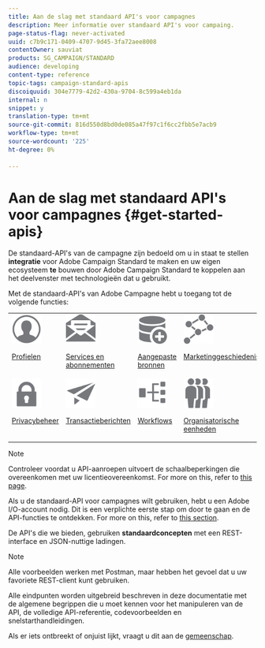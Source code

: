 ```yaml
---
title: Aan de slag met standaard API's voor campagnes
description: Meer informatie over standaard API's voor campaing.
page-status-flag: never-activated
uuid: c7b9c171-0409-4707-9d45-3fa72aee8008
contentOwner: sauviat
products: SG_CAMPAIGN/STANDARD
audience: developing
content-type: reference
topic-tags: campaign-standard-apis
discoiquuid: 304e7779-42d2-430a-9704-8c599a4eb1da
internal: n
snippet: y
translation-type: tm+mt
source-git-commit: 816d550d8bd0de085a47f97c1f6cc2fbb5e7acb9
workflow-type: tm+mt
source-wordcount: '225'
ht-degree: 0%

---
```



# Aan de slag met standaard API&#39;s voor campagnes {#get-started-apis}

De standaard-API&#39;s van de campagne zijn bedoeld om u in staat te stellen **integratie** voor Adobe Campaign Standard te maken en uw eigen ecosysteem **te** bouwen door Adobe Campaign Standard te koppelen aan het deelvenster met technologieën dat u gebruikt.

Met de standaard-API&#39;s van Adobe Campagne hebt u toegang tot de volgende functies:

<table><tr>
 <td valign="top"><a href="../../api/using/retrieving-profiles.md"><img width="60px" alt="voorwaarden" src="assets/icon_profile.svg"/></a><p><a href="../../api/using/retrieving-profiles.md">Profielen</a></p></td>
<td valign="top"><a href="../../api/using/creating-a-service.md"><img width="60px" alt="voorwaarden" src="assets/icon_services.svg"/></a><p><a href="../../api/using/creating-a-service.md">Services en abonnementen</a></p></td>
<td valign="top"><a href="../../api/using/interacting-with-custom-resources.md"><img width="60px" alt="voorwaarden" src="assets/icon_customresources.svg"/></a><p><a href="../../api/using/interacting-with-custom-resources.md">Aangepaste bronnen</a></p></td>
<td valign="top"><a href="../../api/using/interacting-with-marketing-history.md"><img width="60px" alt="voorwaarden" src="assets/icon_marketinghistory.svg"/></a><p><a href="../../api/using/interacting-with-marketing-history.md">Marketinggeschiedenis</a></p></td>
</tr>
<tr>
<td valign="top"><a href="../../api/using/creating-a-privacy-request.md"><img width="60px" alt="voorwaarden" src="assets/icon_privacy.svg"/></a><p><a href="../../api/using/creating-a-privacy-request.md">Privacybeheer</a></p></td>
<td valign="top"><a href="../../api/using/managing-transactional-messages.md"><img width="60px" alt="voorwaarden" src="assets/icon_transactionalmessage.svg"/></a><p><a href="../../api/using/managing-transactional-messages.md">Transactieberichten</a></p></td>
<td valign="top"><a href="../../api/using/controlling-a-workflow.md"><img width="60px" alt="voorwaarden" src="assets/icon_workflows.svg"/></a><p><a href="../../api/using/controlling-a-workflow.md">Workflows</a></p></td>
<td valign="top"><a href="../../api/using/retrieving-an-organizational-unit.md"><img width="60px" alt="voorwaarden" src="assets/icon_units.svg"/></a><p><a href="../../api/using/retrieving-an-organizational-unit.md">Organisatorische eenheden</a></p></td>
</tr></table>

>[!NOTE]
>
>Controleer voordat u API-aanroepen uitvoert de schaalbeperkingen die overeenkomen met uw licentieovereenkomst. For more on this, refer to [this page](https://helpx.adobe.com/legal/product-descriptions/campaign-standard.html#ITInfrastructureResourcesbyActiveProfilesTiers).

Als u de standaard-API voor campagnes wilt gebruiken, hebt u een Adobe I/O-account nodig. Dit is een verplichte eerste stap om door te gaan en de API-functies te ontdekken.
For more on this, refer to [this section](../../api/using/setting-up-api-access.md).

De API&#39;s die we bieden, gebruiken **standaardconcepten** met een REST-interface en JSON-nuttige ladingen.

>[!NOTE]
>
>Alle voorbeelden werken met Postman, maar hebben het gevoel dat u uw favoriete REST-client kunt gebruiken.

Alle eindpunten worden uitgebreid beschreven in deze documentatie met de algemene begrippen die u moet kennen voor het manipuleren van de API, de volledige API-referentie, codevoorbeelden en snelstarthandleidingen.

Als er iets ontbreekt of onjuist lijkt, vraagt u dit aan de [gemeenschap](https://help-forums.adobe.com/content/adobeforums/en/campaign-forum/adobe-campaign.html).
